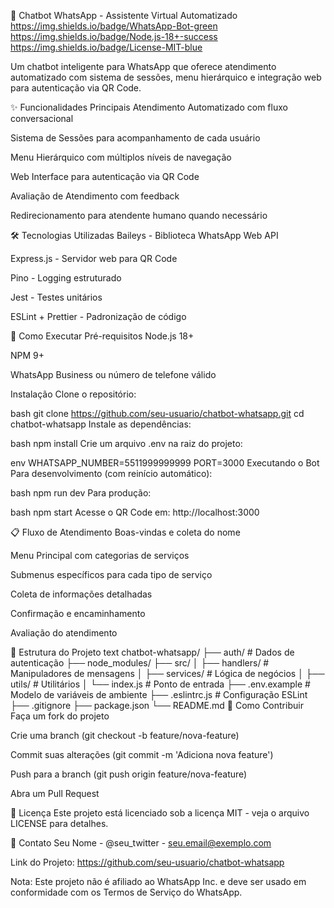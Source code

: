 📱 Chatbot WhatsApp - Assistente Virtual Automatizado
https://img.shields.io/badge/WhatsApp-Bot-green https://img.shields.io/badge/Node.js-18+-success https://img.shields.io/badge/License-MIT-blue

Um chatbot inteligente para WhatsApp que oferece atendimento automatizado com sistema de sessões, menu hierárquico e integração web para autenticação via QR Code.

✨ Funcionalidades Principais
Atendimento Automatizado com fluxo conversacional

Sistema de Sessões para acompanhamento de cada usuário

Menu Hierárquico com múltiplos níveis de navegação

Web Interface para autenticação via QR Code

Avaliação de Atendimento com feedback

Redirecionamento para atendente humano quando necessário

🛠️ Tecnologias Utilizadas
Baileys - Biblioteca WhatsApp Web API

Express.js - Servidor web para QR Code

Pino - Logging estruturado

Jest - Testes unitários

ESLint + Prettier - Padronização de código

🚀 Como Executar
Pré-requisitos
Node.js 18+

NPM 9+

WhatsApp Business ou número de telefone válido

Instalação
Clone o repositório:

bash
git clone https://github.com/seu-usuario/chatbot-whatsapp.git
cd chatbot-whatsapp
Instale as dependências:

bash
npm install
Crie um arquivo .env na raiz do projeto:

env
WHATSAPP_NUMBER=5511999999999
PORT=3000
Executando o Bot
Para desenvolvimento (com reinício automático):

bash
npm run dev
Para produção:

bash
npm start
Acesse o QR Code em: http://localhost:3000

📋 Fluxo de Atendimento
Boas-vindas e coleta do nome

Menu Principal com categorias de serviços

Submenus específicos para cada tipo de serviço

Coleta de informações detalhadas

Confirmação e encaminhamento

Avaliação do atendimento

🧩 Estrutura do Projeto
text
chatbot-whatsapp/
├── auth/                  # Dados de autenticação
├── node_modules/
├── src/
│   ├── handlers/          # Manipuladores de mensagens
│   ├── services/          # Lógica de negócios
│   ├── utils/             # Utilitários
│   └── index.js           # Ponto de entrada
├── .env.example           # Modelo de variáveis de ambiente
├── .eslintrc.js           # Configuração ESLint
├── .gitignore
├── package.json
└── README.md
🤝 Como Contribuir
Faça um fork do projeto

Crie uma branch (git checkout -b feature/nova-feature)

Commit suas alterações (git commit -m 'Adiciona nova feature')

Push para a branch (git push origin feature/nova-feature)

Abra um Pull Request

📄 Licença
Este projeto está licenciado sob a licença MIT - veja o arquivo LICENSE para detalhes.

📧 Contato
Seu Nome - @seu_twitter - seu.email@exemplo.com

Link do Projeto: https://github.com/seu-usuario/chatbot-whatsapp

Nota: Este projeto não é afiliado ao WhatsApp Inc. e deve ser usado em conformidade com os Termos de Serviço do WhatsApp.